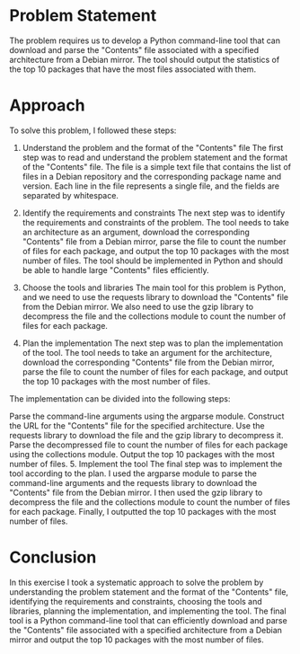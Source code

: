 # Problem Statement
The problem requires us to develop a Python command-line tool that can download and parse the "Contents" file associated with a specified architecture from a Debian mirror. The tool should output the statistics of the top 10 packages that have the most files associated with them.

# Approach

To solve this problem, I followed these steps:

1. Understand the problem and the format of the "Contents" file
The first step was to read and understand the problem statement and the format of the "Contents" file. The file is a simple text file that contains the list of files in a Debian repository and the corresponding package name and version. Each line in the file represents a single file, and the fields are separated by whitespace.

2. Identify the requirements and constraints
The next step was to identify the requirements and constraints of the problem. The tool needs to take an architecture as an argument, download the corresponding "Contents" file from a Debian mirror, parse the file to count the number of files for each package, and output the top 10 packages with the most number of files. The tool should be implemented in Python and should be able to handle large "Contents" files efficiently.

3. Choose the tools and libraries
The main tool for this problem is Python, and we need to use the requests library to download the "Contents" file from the Debian mirror. We also need to use the gzip library to decompress the file and the collections module to count the number of files for each package.

4. Plan the implementation
The next step was to plan the implementation of the tool. The tool needs to take an argument for the architecture, download the corresponding "Contents" file from the Debian mirror, parse the file to count the number of files for each package, and output the top 10 packages with the most number of files.

The implementation can be divided into the following steps:

Parse the command-line arguments using the argparse module.
Construct the URL for the "Contents" file for the specified architecture.
Use the requests library to download the file and the gzip library to decompress it.
Parse the decompressed file to count the number of files for each package using the collections module.
Output the top 10 packages with the most number of files.
5. Implement the tool
The final step was to implement the tool according to the plan. I used the argparse module to parse the command-line arguments and the requests library to download the "Contents" file from the Debian mirror. I then used the gzip library to decompress the file and the collections module to count the number of files for each package. Finally, I outputted the top 10 packages with the most number of files.

# Conclusion
In this exercise I took a systematic approach to solve the problem by understanding the problem statement and the format of the "Contents" file, identifying the requirements and constraints, choosing the tools and libraries, planning the implementation, and implementing the tool. The final tool is a Python command-line tool that can efficiently download and parse the "Contents" file associated with a specified architecture from a Debian mirror and output the top 10 packages with the most number of files.

